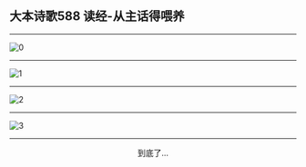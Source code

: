 
## 大本诗歌588 读经-从主话得喂养
        
<div id="aplayer0"></div>

---

<img alt="0" data-original="/data/d0587/0">

---

<img alt="1" data-original="/data/d0587/1">

---

<img alt="2" data-original="/data/d0587/2">

---

<img alt="3" data-original="/data/d0587/3">

---

<p style="text-align: center">到底了...</p>

<script src="/js/dist-view.js"></script>

<script>
MAIN.id = 'd0587';
        
const ap0 = new APlayer({
    container: document.getElementById('aplayer0'),
    volume: 1,
    loop: 'none',
    preload: 'none',
    audio: [{
        name: '大本诗歌588.mp3',
        artist: '大本诗歌',
        url: 'https://res.wx.qq.com/voice/getvoice?mediaid=MzI0NTk3MDM5M18yMjQ3NDk1MDIw',
        cover: '/favicon'
    }]
});
</script>
